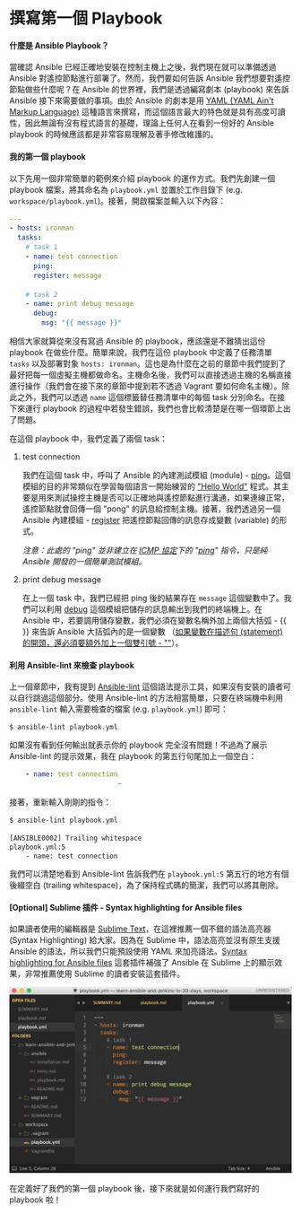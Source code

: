 # 撰寫第一個 Playbook

#### 什麼是 Ansible Playbook？

當確認 Ansible 已經正確地安裝在控制主機上之後，我們現在就可以準備透過 Ansible 對遙控節點進行部署了。然而，我們要如何告訴 Ansible 我們想要對遙控節點做些什麼呢？在 Ansible 的世界裡，我們是透過編寫劇本 (playbook) 來告訴 Ansible 接下來需要做的事項。由於 Ansible 的劇本是用 [YAML (YAML Ain't Markup Language)](http://yaml.org/) 這種語言來撰寫，而這個語言最大的特色就是具有高度可讀性，因此無論有沒有程式語言的基礎，理論上任何人在看到一份好的 Ansible playbook 的時候應該都是非常容易理解及著手修改維護的。

#### 我的第一個 playbook

以下先用一個非常簡單的範例來介紹 playbook 的運作方式。我們先創建一個 playbook 檔案，將其命名為 `playbook.yml` 並置於工作目錄下 (e.g. `workspace/playbook.yml`)。接著，開啟檔案並輸入以下內容：

```yml
---
- hosts: ironman
  tasks:
    # task 1
    - name: test connection
      ping:
      register: message

    # task 2
    - name: print debug message
      debug:
        msg: "{{ message }}"
```

相信大家就算從來沒有寫過 Ansible 的 playbook，應該還是不難猜出這份 playbook 在做些什麼。簡單來說，我們在這份 playbook 中定義了任務清單 `tasks` 以及部署對象 `hosts: ironman`。這也是為什麼在之前的章節中我們提到了最好把每一個虛擬主機都做命名。主機命名後，我們可以直接透過主機的名稱直接進行操作（我們會在接下來的章節中提到若不透過 Vagrant 要如何命名主機）。除此之外，我們可以透過 `name` 這個標籤替任務清單中的每個 task 分別命名。在接下來運行 playbook 的過程中若發生錯誤，我們也會比較清楚是在哪一個環節上出了問題。

在這個 playbook 中，我們定義了兩個 task：

1. test connection

	我們在這個 task 中，呼叫了 Ansible 的內建測試模組 (module) - [ping](http://docs.ansible.com/ansible/ping_module.html)。這個模組的目的非常類似在學習每個語言一開始練習的 ["Hello World"](https://zh.wikipedia.org/wiki/Hello_World) 程式。其主要是用來測試操控主機是否可以正確地與遙控節點進行溝通，如果連線正常，遙控節點就會回傳一個 "pong" 的訊息給控制主機。接著，我們透過另一個 Ansible 內建模組 - [register](http://docs.ansible.com/ansible/playbooks_variables.html#registered-variables) 把遙控節點回傳的訊息存成變數 (variable) 的形式。

	_注意：此處的 "ping" 並非建立在 [ICMP 協定](https://zh.wikipedia.org/wiki/%E4%BA%92%E8%81%94%E7%BD%91%E6%8E%A7%E5%88%B6%E6%B6%88%E6%81%AF%E5%8D%8F%E8%AE%AE)下的 "[ping](https://zh.wikipedia.org/wiki/Ping)" 指令，只是純 Ansible 開發的一個簡單測試模組。_

2. print debug message

	在上一個 task 中，我們已經把 ping 後的結果存在 `message` 這個變數中了。我們可以利用 [debug](http://docs.ansible.com/ansible/debug_module.html) 這個模組把儲存的訊息輸出到我們的終端機上。在 Ansible 中，若要調用儲存變數，我們必須在變數名稱外加上兩個大括弧 - {{ }} 來告訴 Ansible 大括弧內的是一個變數 （[如果變數在描述句 (statement) 的開頭，還必須要額外加上一個雙引號 - ""](http://docs.ansible.com/ansible/playbooks_variables.html#hey-wait-a-yaml-gotcha)）。

#### 利用 Ansible-lint 來檢查 playbook

上一個章節中，我有提到 [Ansible-lint](https://github.com/willthames/ansible-lint) 這個語法提示工具，如果沒有安裝的讀者可以自行跳過這個部分。使用 Ansible-lint 的方法相當簡單，只要在終端機中利用 `ansible-lint` 輸入需要檢查的檔案 (e.g. `playbook.yml`) 即可：

```shell
$ ansible-lint playbook.yml
```

如果沒有看到任何輸出就表示你的 playbook 完全沒有問題！不過為了展示 Ansible-lint 的提示效果，我在 playbook 的第五行句尾加上一個空白：

```yml
    - name: test connection 
                           ~
```

接著，重新輸入剛剛的指令：
```
$ ansible-lint playbook.yml

[ANSIBLE0002] Trailing whitespace
playbook.yml:5
    - name: test connection
```

我們可以清楚地看到 Ansible-lint 告訴我們在 `playbook.yml:5` 第五行的地方有個後綴空白 (trailing whitespace)，為了保持程式碼的簡潔，我們可以將其刪除。


#### [Optional] Sublime 插件 - Syntax highlighting for Ansible files

如果讀者使用的編輯器是 [Sublime Text](https://www.sublimetext.com/)，在這裡推薦一個不錯的語法高亮器 (Syntax Highlighting) 給大家。因為在 Sublime 中，語法高亮並沒有原生支援 Ansible 的語法，所以我們只能預設使用 YAML 來加亮語法。[Syntax highlighting for Ansible files](https://github.com/clifford-github/sublime-ansible) 這套插件補強了 Ansible 在 Sublime 上的顯示效果，非常推薦使用 Sublime 的讀者安裝這套插件。

![sublime_ansible](images/sublime_ansible.png "Sublime Plugin for Ansible")

在定義好了我們的第一個 playbook 後，接下來就是如何運行我們寫好的 playbook 啦！
